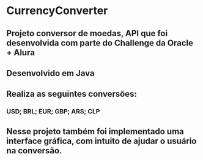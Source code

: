 # CurrencyConverter

## Projeto conversor de moedas, API que foi desenvolvida com parte do Challenge da Oracle + Alura

## Desenvolvido em Java

## Realiza as seguintes conversões:

### USD; BRL; EUR; GBP; ARS; CLP

## Nesse projeto também foi implementado uma interface gráfica, com intuito de ajudar o usuário na conversão.

